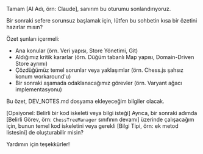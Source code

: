 Tamam [AI Adı, örn: Claude], sanırım bu oturumu sonlandırıyoruz.

Bir sonraki sefere sorunsuz başlamak için, lütfen bu sohbetin kısa bir özetini hazırlar mısın?

Özet şunları içermeli:
*   Ana konular (örn. Veri yapısı, Store Yönetimi, Git)
*   Aldığımız kritik kararlar (örn. Düğüm tabanlı Map yapısı, Domain-Driven Store ayrımı)
*   Çözdüğümüz temel sorunlar veya yaklaşımlar (örn. Chess.js şahsız konum workaround'u)
*   Bir sonraki aşamada odaklanacağımız görevler (örn. Varyant ağacı implementasyonu)

Bu özet, DEV_NOTES.md dosyama ekleyeceğim bilgiler olacak.

[Opsiyonel: Belirli bir kod iskeleti veya bilgi isteği]
Ayrıca, bir sonraki adımda [Belirli Görev, örn: `ChessTreeManager` sınıfının devamı] üzerinde çalışacağım için, bunun temel kod iskeletini veya gerekli [Bilgi Tipi, örn: ek metod listesini] de oluşturabilir misin?

Yardımın için teşekkürler!